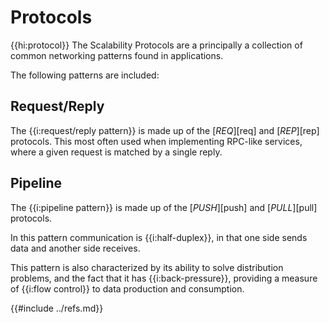 # Protocols

{{hi:protocol}}
The Scalability Protocols are a principally a collection of common networking
patterns found in applications.

The following patterns are included:

## Request/Reply

The {{i:request/reply pattern}} is made up of the [_REQ_][req] and [_REP_][rep] protocols.
This most often used when implementing RPC-like services, where
a given request is matched by a single reply.

## Pipeline

The {{i:pipeline pattern}} is made up of the [_PUSH_][push] and [_PULL_][pull]
protocols.

In this pattern communication is {{i:half-duplex}}, in that one side sends
data and another side receives.

This pattern is also characterized by its ability to solve distribution
problems, and the fact that it has {{i:back-pressure}}, providing a measure
of {{i:flow control}} to data production and consumption.

{{#include ../refs.md}}
